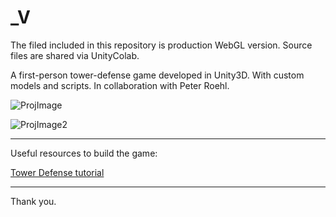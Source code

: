 _V
==============================
The filed included in this repository is production WebGL version.
Source files are shared via UnityColab.

A first-person tower-defense game developed in Unity3D. With custom models and scripts.
In collaboration with Peter Roehl.

![ProjImage](https://steam-discount-predictor.s3-us-west-2.amazonaws.com/static/_Vicon.jpg)

![ProjImage2](https://steam-discount-predictor.s3-us-west-2.amazonaws.com/static/v1.jpg)

--------

Useful resources to build the game:

[Tower Defense tutorial](https://www.youtube.com/watch?v=beuoNuK2tbk&t=6s)

--------
Thank you.
